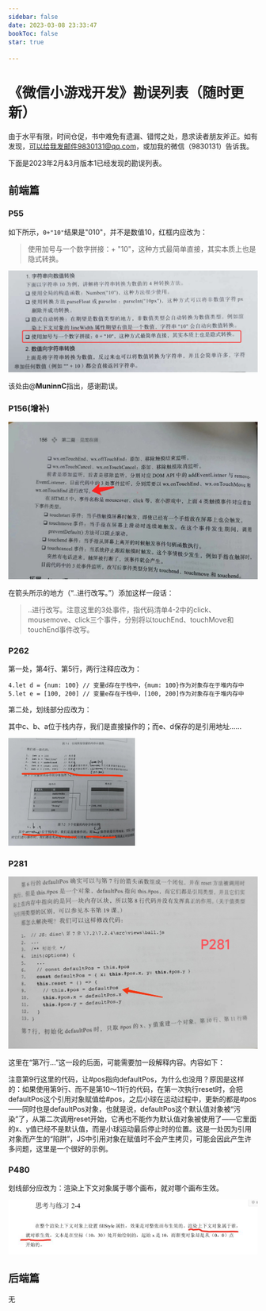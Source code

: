 ```yaml
---
sidebar: false
date: 2023-03-08 23:33:47
bookToc: false
star: true

---
```

# 《微信小游戏开发》勘误列表（随时更新）

由于水平有限，时间仓促，书中难免有遗漏、错愕之处，恳求读者朋友斧正。如有发现，可以给我发邮件9830131@qq.com，或加我的微信（9830131）告诉我。

下面是2023年2月&3月版本1已经发现的勘误列表。

## 前端篇

### P55

如下所示，`0+"10"`结果是"010"，并不是数值10，红框内应改为：

> 使用加号与一个数字拼接：+ "10"，这种方式最简单直接，其实本质上也是隐式转换。

![image-20230411070305528](./assets/image-20230411070305528.png)

该处由@**MuninnC**指出，感谢勘误。

### P156(增补)

<img src="./assets/image-20230520193735778.png" alt="image-20230520193735778" style="zoom: 67%;" />

在箭头所示的地方（“..进行改写。”）添加这样一段话：

> ..进行改写。注意这里的3处事件，指代码清单4-2中的click、mousemove、click三个事件，分别将以touchEnd、touchMove和touchEnd事件改写。

### P262

第一处，第4行、第5行，两行注释应改为：

```
4.let d = {num: 100} // 变量d存在于栈中，{mum: 100}作为对象存在于堆内存中
5.let e = [100, 200] // 变量e存在于栈中，[100, 200]作为对象存在于堆内存中
```

第二处，划线部分应改为：

其中c、b、a位于栈内存，我们是直接操作的；而e、d保存的是引用地址......

<img src="./assets/image-20230308234139526.png" alt="image-20230308234139526" style="zoom: 25%;" />

### P281

![image-20230611150634840](./assets/image-20230611150634840.png)

这里在“第7行...”这一段的后面，可能需要加一段解释内容。内容如下：

注意第9行这里的代码，让#pos指向defaultPos，为什么也没用？原因是这样的：如果使用第9行、而不是第10～11行的代码，在第一次执行reset时，会把defaultPos这个引用对象赋值给#pos，之后小球在运动过程中，更新的都是#pos——同时也是defaultPos对象，也就是说，defaultPos这个默认值对象被“污染”了，从第二次调用reset开始，它再也不能作为默认值对象被使用了——它里面的x、y值已经不是默认值，而是小球运动最后停止时的位置。这是一处因为引用对象而产生的“陷阱”，JS中引用对象在赋值时不会产生拷贝，可能会因此产生许多问题，这里是一个很好的示例。

### P480

划线部分应改为：渲染上下文对象属于哪个画布，就对哪个画布生效。 

![img](./assets/75&e=1682870399&token=kIxbL07-8jAj8w1n4s9zv64FuZZNEATmlU_Vm6zD:cu_lhit2CnEdYMU49EldrN0v8-o=.jpeg)

## 后端篇

无